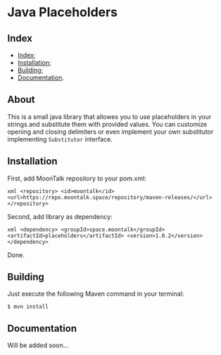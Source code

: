 # Java Placeholders

## Index

- [Index](#about);
- [Installation](#installation);
- [Building](#building);
- [Documentation](#documentation).

## About

This is a small java library that allowes you to use placeholders in your strings
and substitute them with provided values. You can customize opening and closing 
delimiters or even implement your own substitutor implementing `Substitutor` interface.

## Installation

First, add MoonTalk repository to your pom.xml:

`xml
<repository>
    <id>moontalk</id>
    <url>https://repo.moontalk.space/repository/maven-releases/</url>
</repository>
`

Second, add library as dependency:

`xml
<dependency>
    <groupId>space.moontalk</groupId>
    <artifactId>placeholders</artifactId>
    <version>1.0.2</version>
</dependency>
`

Done.

## Building

Just execute the following Maven command in your terminal:

`
$ mvn install
`

## Documentation

Will be added soon...
